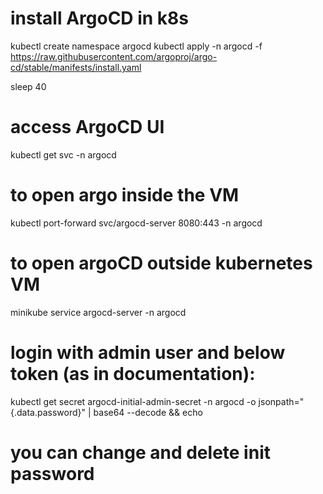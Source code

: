 # install ArgoCD in k8s
kubectl create namespace argocd
kubectl apply -n argocd -f https://raw.githubusercontent.com/argoproj/argo-cd/stable/manifests/install.yaml

sleep 40 

# access ArgoCD UI
kubectl get svc -n argocd

# to open argo inside the VM
kubectl port-forward svc/argocd-server 8080:443 -n argocd


# to open argoCD outside kubernetes VM
minikube service argocd-server -n argocd


# login with admin user and below token (as in documentation):
kubectl get secret argocd-initial-admin-secret -n argocd -o jsonpath="{.data.password}" | base64 --decode && echo

# you can change and delete init password

